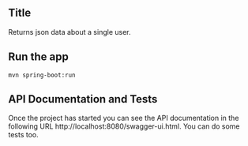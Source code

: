 ## Title 

Returns json data about a single user.


## Run the app

    mvn spring-boot:run

## API Documentation and Tests

Once the project has started you can see the API documentation in the following
URL http://localhost:8080/swagger-ui.html. You can do some tests too.